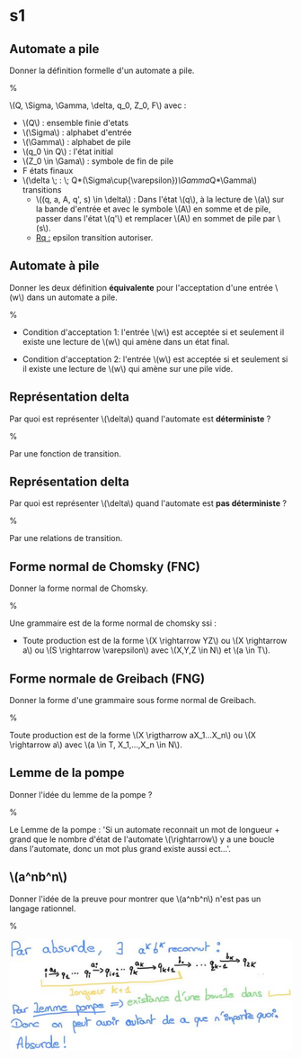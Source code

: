 # s1

## Automate a pile

Donner la définition formelle d'un automate a pile.

%

\\(Q, \Sigma, \Gamma, \delta, q_0, Z_0, F\\) avec :
- \\(Q\\) : ensemble finie d'etats
- \\(\Sigma\\) : alphabet d'entrée      
- \\(\Gamma\\) : alphabet de pile
- \\(q_0 \in Q\\) : l'état initial
- \\(Z_0 \in \Gama\\) : symbole de fin de pile
- F états finaux
- \\(\delta \\; : \\; Q*(\Sigma\cup\{\varepsilon\})*\Gamma*Q*\Gamma\\) transitions
  - \\((q, a, A, q', s) \in \delta\\) : 
    Dans l'état \\(q\\), à la lecture de \\(a\\) sur la bande d'entrée
    et avec le symbole \\(A\\) en somme et de pile, passer dans
    l'état \\(q'\\) et remplacer \\(A\\) en sommet de pile par \\(s\\).
  - <u>Rq :</u> epsilon transition autoriser.

## Automate à pile

Donner les deux définition __équivalente__ pour l'acceptation d'une entrée 
\\(w\\) dans un automate a pile.

%

- Condition d'acceptation 1: l'entrée \\(w\\) est acceptée si et seulement il 
existe une lecture de \\(w\\) qui amène dans un état final.

- Condition d'acceptation 2: l'entrée \\(w\\) est acceptée si et seulement si il 
existe une lecture de \\(w\\) qui amène sur une pile vide.

## Représentation delta

Par quoi est représenter \\(\delta\\) quand l'automate est __déterministe__ ?

%

Par une fonction de transition.

## Représentation delta

Par quoi est représenter \\(\delta\\) quand l'automate est 
__pas déterministe__ ?

%

Par une relations de transition.

## Forme normal de Chomsky (FNC)

Donner la forme normal de Chomsky.

%

Une grammaire est de la forme normal de chomsky ssi :
- Toute production est de la forme \\(X \rightarrow YZ\\) ou 
\\(X \rightarrow a\\) ou \\(S \rightarrow \varepsilon\\) avec \\(X,Y,Z \in N\\)
et \\(a \in T\\).

## Forme normale de Greibach (FNG)

Donner la forme d'une grammaire sous forme normal de Greibach.

%

Toute production est de la forme \\(X \rigtharrow aX_1...X_n\\) ou 
\\(X \rightarrow a\\) avec \\(a \in T, X_1,…,X_n \in N\\).

## Lemme de la pompe

Donner l'idée du lemme de la pompe ?

%

Le Lemme de la pompe :
'Si un automate reconnait un mot de longueur + grand que le nombre d'état de 
l'automate \\(\rightarrow\\) y a une boucle dans l'automate, donc un mot plus 
grand existe aussi ect...'.

## \\(a^nb^n\\)

Donner l'idée de la preuve pour montrer que \\(a^nb^n\\) n'est pas un langage 
rationnel.

%

![Image](./image0.jpg)